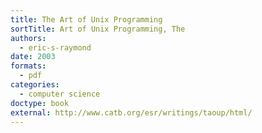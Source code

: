 ```yaml
---
title: The Art of Unix Programming
sortTitle: Art of Unix Programming, The
authors:
  - eric-s-raymond
date: 2003
formats:
  - pdf
categories:
  - computer science
doctype: book
external: http://www.catb.org/esr/writings/taoup/html/
---
```

